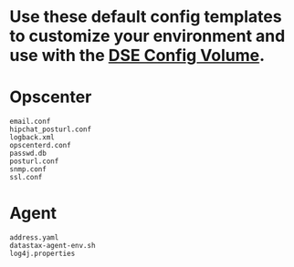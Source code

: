 # Use these default config templates to customize your environment and use with the [DSE Config Volume](https://docs.datastax.com/en/docker/doc/docker/docker60/dockerDSEVolumes.html).  


# Opscenter

```
email.conf
hipchat_posturl.conf
logback.xml
opscenterd.conf
passwd.db
posturl.conf
snmp.conf
ssl.conf
```

# Agent

```
address.yaml
datastax-agent-env.sh
log4j.properties
```
